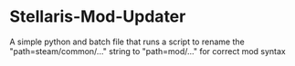 # Stellaris-Mod-Updater
A simple python and batch file that runs a script to rename the "path=steam/common/..." string to "path=mod/..." for correct mod syntax
